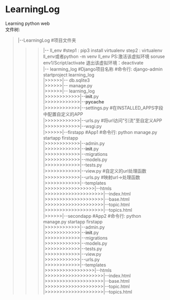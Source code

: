 # LearningLog
Learning python web<br>
文件树:<br>
>|--LearningLog    		   #项目文件夹<br> 
>>>|-- ll_env		   #step1 : pip3 install virtualenv   step2 : virtualenv ll_env或者python -m venv ll_env  PS:激活该虚拟环境 soruse env1/Script/activate    退出该虚拟环境：deactivate<br>
>>>|-- learming_log    	   #Django项目名称  #命令行: django-admin startproject learning_log<br>
>>>|>>>>>>|-- db.sqlite3<br>
>>>|>>>>>>|-- manage.py<br> 
>>>|>>>>>>|-- learning_log<br> 
>>>|>>>>>>>>>>>>|--__init__.py<br> 
>>>|>>>>>>>>>>>>|--__pycache__<br> 
>>>|>>>>>>>>>>>>|--settings.py     #在INSTALLED_APPS字段中配置自定义的APP<br> 
>>>|>>>>>>>>>>>>|--urls.py         #将url访问"引流"至自定义APP<br> 
>>>|>>>>>>>>>>>>|--wsgi.py<br> 
>>>|>>>>>>|--firstapp   	   #App1    #命令行: python manage.py startapp firstapp<br> 
>>>|>>>>>>>>>>>>|--admin.py<br> 
>>>|>>>>>>>>>>>>|--__init__.py<br> 
>>>|>>>>>>>>>>>>|--migrations<br> 
>>>|>>>>>>>>>>>>|--models.py<br> 
>>>|>>>>>>>>>>>>|--tests.py<br> 
>>>|>>>>>>>>>>>>|--view.py         #自定义的url处理函数<br> 
>>>|>>>>>>>>>>>>|--urls.py         #映射url->处理函数<br>
>>>|>>>>>>>>>>>>|--templates<br> 
>>>|>>>>>>>>>>>>>>>>>|--htmls<br>
>>>|>>>>>>>>>>>>>>>>>>>>|--index.html<br>
>>>|>>>>>>>>>>>>>>>>>>>>|--base.html<br>
>>>|>>>>>>>>>>>>>>>>>>>>|--topic.html<br>
>>>|>>>>>>>>>>>>>>>>>>>>|--topics.html<br>
>>>|>>>>>>|--secondapp  	   #App2    #命令行: python manage.py startapp firstapp<br>
>>>|>>>>>>>>>>>>|--admin.py<br>
>>>|>>>>>>>>>>>>|--__init__.py<br>
>>>|>>>>>>>>>>>>|--migrations<br>
>>>|>>>>>>>>>>>>|--models.py<br>
>>>|>>>>>>>>>>>>|--tests.py<br>
>>>|>>>>>>>>>>>>|--view.py<br>
>>>|>>>>>>>>>>>>|--urls.py<br>
>>>|>>>>>>>>>>>>|--templates<br>
>>>|>>>>>>>>>>>>>>>>>|--htmls<br>
>>>|>>>>>>>>>>>>>>>>>>>>|--index.html<br>
>>>|>>>>>>>>>>>>>>>>>>>>|--base.html<br>
>>>|>>>>>>>>>>>>>>>>>>>>|--topic.html<br> 
>>>|>>>>>>>>>>>>>>>>>>>>|--topics.html<br>
